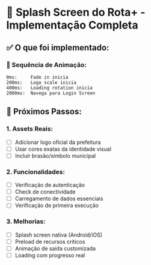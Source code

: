 # 🚀 Splash Screen do Rota+ - Implementação Completa

## ✅ **O que foi implementado:**

### **🔄 Sequência de Animação:**
```
0ms:     Fade in inicia
200ms:   Logo scale inicia  
400ms:   Loading rotation inicia
2000ms:  Navega para Login Screen
```
## 🚀 **Próximos Passos:**

### **1. Assets Reais:**
- [ ] Adicionar logo oficial da prefeitura
- [ ] Usar cores exatas da identidade visual
- [ ] Incluir brasão/símbolo municipal

### **2. Funcionalidades:**
- [ ] Verificação de autenticação
- [ ] Check de conectividade
- [ ] Carregamento de dados essenciais
- [ ] Verificação de primeira execução

### **3. Melhorias:**
- [ ] Splash screen nativa (Android/iOS)
- [ ] Preload de recursos críticos
- [ ] Animação de saída customizada
- [ ] Loading com progresso real
